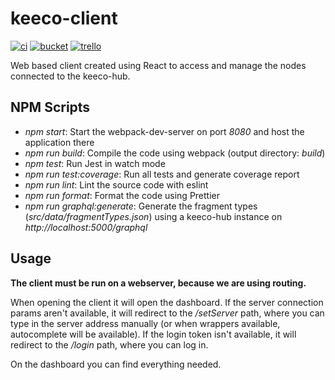 # keeco-client



[![ci](https://ci.systemtest.tk/badge/5)](https://ci.systemtest.tk/repo/5)
[![bucket](https://img.shields.io/badge/-Build%20Bucket-yellow.svg)](https://f001.backblazeb2.com/file/keeco-client/filelist.json)
[![trello](https://img.shields.io/badge/-Trello-brightgreen.svg)](https://trello.com/b/pJbFnbiH/keeco)

Web based client created using React to access and manage the nodes connected to the keeco-hub.



## NPM Scripts

- _npm start_: Start the webpack-dev-server on port _8080_ and host the application there
- _npm run build_: Compile the code using webpack (output directory: _build_)
- _npm test_: Run Jest in watch mode
- _npm run test:coverage_: Run all tests and generate coverage report
- _npm run lint_: Lint the source code with eslint
- _npm run format_: Format the code using Prettier
- _npm run graphql:generate_: Generate the fragment types (_src/data/fragmentTypes.json_) using a keeco-hub instance on _http://localhost:5000/graphql_



## Usage

__The client must be run on a webserver, because we are using routing.__

When opening the client it will open the dashboard. If the server connection params aren't available, it will redirect to the _/setServer_ path, where you can type in the server address manually (or when wrappers available, autocomplete will be available). If the login token isn't available, it will redirect to the _/login_ path, where you can log in.

On the dashboard you can find everything needed.
